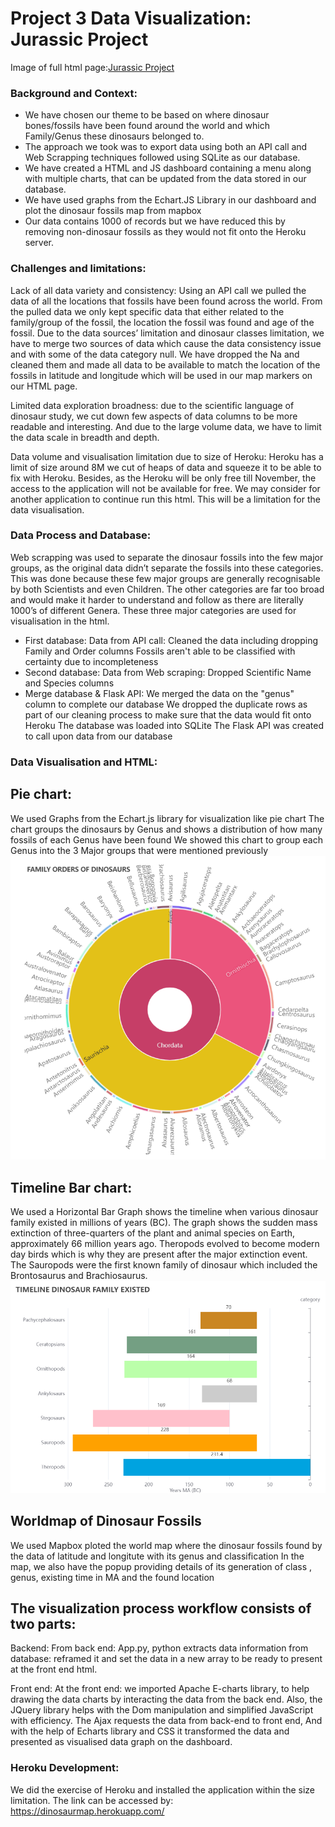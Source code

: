 
# Project 3 Data Visualization: Jurassic Project

Image of full html page:[Jurassic Project](Images/pic1.png)

### Background and Context:

* We have chosen our theme to be based on where dinosaur bones/fossils have been found around the world and which Family/Genus these dinosaurs belonged to. 
* The approach we took was to export data using both an API call and Web Scrapping techniques followed using SQLite as our database. 
* We have created a HTML and JS dashboard containing a menu along with multiple charts, that can be updated from the data stored in our database.
* We have used graphs from the Echart.JS Library in our dashboard and plot the dinosaur fossils map from mapbox
* Our data contains 1000 of records but we have reduced this by removing non-dinosaur fossils as they would not fit onto the Heroku server.


### Challenges and limitations:

Lack of all data variety and consistency: Using an API call we pulled the data of all the locations that fossils have been found across the world. From the pulled data we only kept specific data that either related to the family/group of the fossil, the location the fossil was found and age of the fossil. Due to the data sources’ limitation and dinosaur classes limitation, we have to merge two sources of data which cause the data consistency issue and with some of the data category null. We have dropped the Na and cleaned them and made all data to be available to match the location of the fossils in latitude and longitude which will be used in our map markers on our HTML page.

Limited data exploration broadness: due to the scientific language of dinosaur study, we cut down few aspects of data columns to be more readable and interesting. And due to the large volume data, we have to limit the data scale in breadth and depth.

Data volume and visualisation limitation due to size of Heroku: Heroku has a limit of size around 8M we cut of heaps of data and squeeze it to be able to fix with Heroku. Besides, as the Heroku will be only free till November, the access to the application will not be available for free. We may consider for another application to continue run this html. This will be a limitation for the data visualisation.
   
### Data Process and Database:

Web scrapping was used to separate the dinosaur fossils into the few major groups, as the original data didn’t separate the fossils into these categories. This was done because these few major groups are generally recognisable by both Scientists and even Children. The other categories are far too broad and would make it harder to understand and follow as there are literally 1000’s of different Genera. These three major categories are used for visualisation in the html.

* First database: Data from API call:
Cleaned the data including dropping Family and Order columns 
Fossils aren't able to be classified with certainty due to incompleteness
* Second database: Data from Web scraping:
Dropped Scientific Name and Species columns 
* Merge database & Flask API:
We merged the data on the "genus" column to complete our database
We dropped the duplicate rows as part of our cleaning process to make sure that the data would fit onto Heroku
The database was loaded into SQLite
The Flask API was created to call upon data from our database



### Data Visualisation and HTML:
## Pie chart:
We used Graphs from the Echart.js library for visualization like pie chart
The chart groups the dinosaurs by Genus and shows a distribution of how many fossils of each Genus have been found
We showed this chart to group each Genus into the 3 Major groups that were mentioned previously
![Family Order of Dinosaurs](Images/pic2.png)


## Timeline Bar chart:
We used a Horizontal Bar Graph shows the timeline when various dinosaur family existed in millions of years (BC).
The graph shows the sudden mass extinction of three-quarters of the plant and animal species on Earth, approximately 66 million years ago.
Theropods evolved to become modern day birds which is why they are present after the major extinction event.
The Sauropods were the first known family of dinosaur which included the Brontosaurus and Brachiosaurus.
![Timeline Dinosaur Family Existed](Images/pic3.png)

## Worldmap of Dinosaur Fossils
We used Mapbox ploted the world map where the dinosaur fossils found by the data of latitude and longitute with its genus and classification
In the map, we also have the popup providing details of its generation of class , genus, existing time in MA and the found location 

## The visualization process workflow consists of two parts: 

Backend: From back end: App.py, python extracts data information from database: reframed it and set the data in a new array to  be ready to present at the front end html. 

Front end: At the front end: we imported Apache E-charts library, to help drawing the data charts by interacting the data from the back end. Also, the JQuery library helps with the Dom manipulation and simplified JavaScript with efficiency. The Ajax requests the data from back-end to front end, And with the help of Echarts library and CSS it transformed the data and presented as visualised data graph on the dashboard.


### Heroku Development:
We did the exercise of Heroku and installed the application within the size limitation. 
The link can be accessed by: https://dinosaurmap.herokuapp.com/


